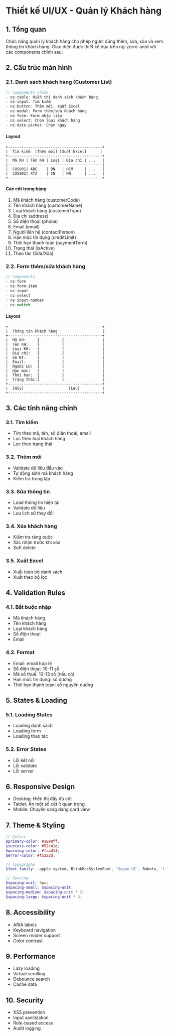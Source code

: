 # Thiết kế UI/UX - Quản lý Khách hàng

## 1. Tổng quan
Chức năng quản lý khách hàng cho phép người dùng thêm, sửa, xóa và xem thông tin khách hàng. Giao diện được thiết kế dựa trên ng-zorro-antd với các components chính sau:

## 2. Cấu trúc màn hình

### 2.1. Danh sách khách hàng (Customer List)
```typescript
// Components chính
- nz-table: Hiển thị danh sách khách hàng
- nz-input: Tìm kiếm
- nz-button: Thêm mới, Xuất Excel
- nz-modal: Form thêm/sửa khách hàng
- nz-form: Form nhập liệu
- nz-select: Chọn loại khách hàng
- nz-date-picker: Chọn ngày
```

#### Layout
```
+------------------------------------------+
|  Tìm kiếm  [Thêm mới] [Xuất Excel]      |
+------------------------------------------+
|  Mã KH | Tên KH | Loại | Địa chỉ | ...   |
|------------------------------------------|
|  CUS001| ABC    | DN   | HCM     | ...   |
|  CUS002| XYZ    | CN   | HN      | ...   |
+------------------------------------------+
```

#### Các cột trong bảng
1. Mã khách hàng (customerCode)
2. Tên khách hàng (customerName)
3. Loại khách hàng (customerType)
4. Địa chỉ (address)
5. Số điện thoại (phone)
6. Email (email)
7. Người liên hệ (contactPerson)
8. Hạn mức tín dụng (creditLimit)
9. Thời hạn thanh toán (paymentTerm)
10. Trạng thái (isActive)
11. Thao tác (Sửa/Xóa)

### 2.2. Form thêm/sửa khách hàng
```typescript
// Components
- nz-form
- nz-form-item
- nz-input
- nz-select
- nz-input-number
- nz-switch
```

#### Layout
```
+------------------------------------------+
|  Thông tin khách hàng                    |
+------------------------------------------+
|  Mã KH:     [          ]                 |
|  Tên KH:    [          ]                 |
|  Loại KH:   [          ]                 |
|  Địa chỉ:   [          ]                 |
|  Số ĐT:     [          ]                 |
|  Email:     [          ]                 |
|  Người LH:  [          ]                 |
|  Hạn mức:   [          ]                 |
|  Thời hạn:  [          ]                 |
|  Trạng thái:[          ]                 |
+------------------------------------------+
|  [Hủy]                    [Lưu]          |
+------------------------------------------+
```

## 3. Các tính năng chính

### 3.1. Tìm kiếm
- Tìm theo mã, tên, số điện thoại, email
- Lọc theo loại khách hàng
- Lọc theo trạng thái

### 3.2. Thêm mới
- Validate dữ liệu đầu vào
- Tự động sinh mã khách hàng
- Kiểm tra trùng lặp

### 3.3. Sửa thông tin
- Load thông tin hiện tại
- Validate dữ liệu
- Lưu lịch sử thay đổi

### 3.4. Xóa khách hàng
- Kiểm tra ràng buộc
- Xác nhận trước khi xóa
- Soft delete

### 3.5. Xuất Excel
- Xuất toàn bộ danh sách
- Xuất theo bộ lọc

## 4. Validation Rules

### 4.1. Bắt buộc nhập
- Mã khách hàng
- Tên khách hàng
- Loại khách hàng
- Số điện thoại
- Email

### 4.2. Format
- Email: email hợp lệ
- Số điện thoại: 10-11 số
- Mã số thuế: 10-13 số (nếu có)
- Hạn mức tín dụng: số dương
- Thời hạn thanh toán: số nguyên dương

## 5. States & Loading

### 5.1. Loading States
- Loading danh sách
- Loading form
- Loading thao tác

### 5.2. Error States
- Lỗi kết nối
- Lỗi validate
- Lỗi server

## 6. Responsive Design
- Desktop: Hiển thị đầy đủ cột
- Tablet: Ẩn một số cột ít quan trọng
- Mobile: Chuyển sang dạng card view

## 7. Theme & Styling
```scss
// Colors
$primary-color: #1890ff;
$success-color: #52c41a;
$warning-color: #faad14;
$error-color: #f5222d;

// Typography
$font-family: -apple-system, BlinkMacSystemFont, 'Segoe UI', Roboto, 'Helvetica Neue', Arial;

// Spacing
$spacing-unit: 8px;
$spacing-small: $spacing-unit;
$spacing-medium: $spacing-unit * 2;
$spacing-large: $spacing-unit * 3;
```

## 8. Accessibility
- ARIA labels
- Keyboard navigation
- Screen reader support
- Color contrast

## 9. Performance
- Lazy loading
- Virtual scrolling
- Debounce search
- Cache data

## 10. Security
- XSS prevention
- Input sanitization
- Role-based access
- Audit logging 